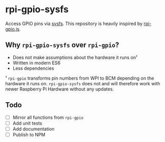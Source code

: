 # rpi-gpio-sysfs

Access GPIO pins via [sysfs](https://elinux.org/RPi_GPIO_Code_Samples#sysfs.2C_part_of_the_raspbian_operating_system). This repository is heavily inspired by [rpi-gpio.js](https://github.com/JamesBarwell/rpi-gpio.js).

## Why `rpi-gpio-sysfs` over `rpi-gpio`?

* Does not make assumptions about the hardware it runs on¹
* Written in modern ES6
* Less dependencies


¹ `rpi-gpio` transforms pin numbers from WPI to BCM depending on the hardware it runs on. `rpi-gpio-sysfs` does not and will therefore work with newer Raspberry Pi Hardware without any updates.

## Todo

- [ ] Mirror all functions from `rpi-gpio`
- [ ] Add unit tests
- [ ] Add documentation
- [ ] Publish to NPM

